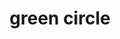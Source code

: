---
layout: smileys&emotion
title: green circle
emoji: green_circle
permalink: 🟢.html
image: assets/img/3moji/green_circle.png
---